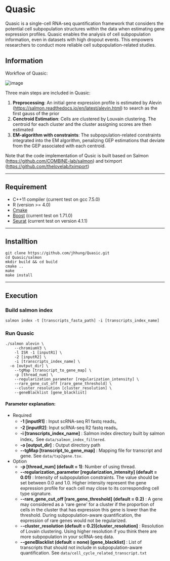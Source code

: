 # Quasic

Quasic is a single-cell RNA-seq quantification framework that considers the potential cell subpopulation structures within the data when estimating gene expression profiles. Quasic enables the analysis of cell subpopulation information, even in datasets with high dropout events. This empowers researchers to conduct more reliable cell subpopulation-related studies.

## Information

Workflow of Quasic:

![image](https://i.imgur.com/cpLh7Op.png)

Three main steps are included in Quasic:

1. **Preprocessing**: An initial gene expression profile is estimated by Alevin (https://salmon.readthedocs.io/en/latest/alevin.html) to search as the first gauss of the prior
2. **Cenctroid Estimation**: Cells are clustered by Louvain clustering. The centroid for each cluster and the cluster assigning scores are then estimated
3. **EM-algorithm with constraints**:  The subpopulation-related constraints integrated into the EM algorithm, penalizing GEP estimations that deviate from the GEP associated with each centroid. 

Note that the code implementation of Qusic is built based on Salmon (https://github.com/COMBINE-lab/salmon) and tximport (https://github.com/thelovelab/tximport)

---
 
## Requirement

*  C++11 compiler (current test on gcc 7.5.0)
*  R (version >= 4.0)
*  [Cmake](https://cmake.org/)
*  [Boost](https://www.boost.org/) (current test on 1.71.0)
*  [Seurat](https://satijalab.org/seurat/) (current test on version 4.1.1)

---

## Installtion
```shell=
git clone https://github.com/jhhung/Quasic.git
cd Quasic/salmon
mkdir build && cd build
cmake ..
make
make install
```
---

## Execution

### Build salmon index

```shell
salmon index -t [transcripts_fasta_path] -i [transcripts_index_name]
```
### Run Quasic
```shell
./salmon alevin \
	--chromiumV3 \
	-l ISR -1 [inputR1] \
	-2 [inputR2] \
	-i [transcripts_index_name] \
  -o [output_dir] \
	--tgMap [transcript_to_gene_map] \
	-p [thread_num] \
	--regularization_parameter [regularization_intensity] \
	--rare_gene_cut_off [rare_gene_threshold] \
	--cluster_resolution [cluster_resolution] \
	--geneBlacklist [gene_blacklist]
```

#### Parameter explanation:

* Required
	* **-1 [inputR1]** : Input scRNA-seq R1 fastq reads。
	* **-2 [inputR2]**: Input scRNA-seq R2 fastq reads。
	* **-i [transcripts_index_name]** : Salmon index directory built by salmon index。See `data/salmon_index_filtered`.
	* **-o [output_dir]** : Output directory path
	* **--tgMap [transcript_to_gene_map]** : Mapping file for transcript and gene. See `data/txp2gene.tsv`.
* Option
	* **-p [thread_num] (default = 1)**: Number of using thread.
	* **--regularization_parameter [regularization_intensity] (default = 0.01)** : Intensity of subpopulation constraints. The value should be set between 0.0 and 1.0. Higher intensity represent the gene expression profile for each cell may close to its corresponding cell type signature.
	* **--rare_gene_cut_off [rare_gene_threshold] (default = 0.2)** : A gene may considered as a 'rare gene' for a cluster if the proportion of cells in the cluster that has expression this gene is lower than the threshold. During subpopulation-aware quantification, the expression of rare genes would not be regularized.
	* **--cluster_resolution (default = 0.2)[cluster_resolution]** : Resolution of Lovain clustering. Using higher resolution if you think there are more subpopulation in your scRNA-seq data.  
	* **--geneBlacklist (default = none) [gene_blacklist]** : List of transcripts that should not include in subpopulation-aware quantification. See `data/cell_cycle_related_transcript.txt`
